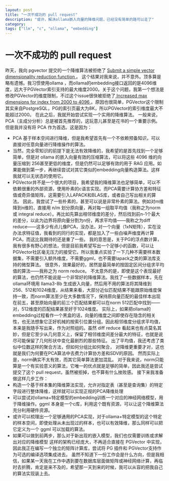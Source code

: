 ```yaml
---
layout: post
title: "一次不成功的 pull request"
description: "或许，解决ollama嵌入向量的降维问题，已经没有简单的路可以走了"
category: 
tags: ["llm", "c", "ollama", "embedding"]
---
```


# 一次不成功的 pull request
昨天，我向 pgvector 提交的一个降维算法被拒绝了 [ Submit a simple vector dimensionality reduction function ](https://github.com/pgvector/pgvector/pull/582) 。
这个结果对我来说，并不意外。顶多算是略有遗憾。我习惯使用ollama ，而ollama的embedding接口返回的是4096维度，远大于PGVector索引支持的最大维度2000。关于这个问题，我第一个想法是修改PGVector的维度限制，不过这个issue很快被拒绝了[ Increased max dimensions for index from 2000 to 4096 ](https://github.com/pgvector/pgvector/pull/402)。原因也很简单，PGVector这个限制其实来自PostgreSQL，PG的索引页最大为8K，所以PGVector的索引维度最大不能超过2000。
在此之后，我就开始尝试实现一个实用的降维算法。
一般来说，PCA（主成分分析）总是被首先推荐的，这玩意儿甚至是花书的一个重要示例。但是我并没有将 PCA 作为首选。这是因为：
- PCA 基于样本空间进行降维，但是我希望首先有一个不依赖预备知识，可以直接对任意向量进行降维操作的算法。
- 当然，完全零知识的前提下是无法有效降维的，我希望的是首先找到一个足够简单，但是对 ollama 的嵌入向量有效的压缩算法，可以将这些 4096 维的向量压缩到 256甚至更低的维度，但是仍然可以足够有效的用于 RAG 应用。如果能做到第一步，再继续尝试对其它类似的embedding向量构造算法。这样我就可以无状态的使用它。
- PGVector并不是一个很大的项目，我希望我的降维算法也足够简单，可以不依赖很重的外部资源，使用朴素的c语言实现。而PCA需要计算协方差和特征值或奇异值矩阵，这需要引入LAPACK和BLAS库，或者自己写出相关的算法。
因此，我尝试了一些朴素的，甚至可以说是非常朴素的算法。例如对m维降到n维的，直接用 n/m 划分原向量，再对每一组取平均值（我称之为norm 或 integral reduce）。再比如先算出相邻维度的差分，然后找到前n-1个最大的差分，以此为边界将原向量分割为n份，再求平均值——我称之为diff reduce——这多少有点儿像PCA，没办法，对一个向量（1xN矩阵），实在没办法求特征值，我看到的同行的实现，都是加入了一些白噪声维度再计算PCA，而这比我期待的还是重了一些。
我的意思是，关于PG的浮点数计算，我有很多有野心的想法，但是目前我希望写出一个足够小的函数，可以让PGVector社区毫无压力的接受它。所以我重点实验了一下几种不需要样本数据集，不需要引入额外维度，不需要ggml，也不需要lapack之类的算法库支持的微型算法。
很意外，效果最好的，居然是最简单的按固定区间分组求平均值的算法——我称之为 norm reduce。
不太意外的是，即使是这个表现最好的算法，也仍然不能说是一个非常好的降维算法。我找了一些数据样本，先在ollama环境用 llama3-8b 生成嵌入向量，然后用不用的算法将其降维到 256、512和1024维度，从结果来看，大部分近似匹配结果不能跟原始维度保持一致，而norm算法至少在大多数情况下，保持原向量匹配的最佳样本出现在前五，甚至原始向量的前三个匹配结果都可以在norm 512匹配中找到——对，512维度的匹配结果甚至好于1024维度。
实际上，如果把ollama的embedding过程看作一个黑盒的话，向量的维度之间即使存在隐含的相关性，也无法想象它正好机械的按索引位置分组。因此相邻维度分组求平均值，本来是我随手写出来，作为对照组的。虽然 diff reduce 看起来也有点莫名其妙，但是它至少从几何意义上，保留了相邻维度间差分最大的特征，也就是说尽可能保留了几何形状中变化最剧烈的那些特征。
出了平均值，我还考虑了类似中位数这样的聚合方法，但如何分组比如何聚合， 对降维更重要才对，这也就是我们为何要在PCA算法中去费力计算协方差和SDV的原因。
然而实际上是，norm确实不太有效，而其它简单算法更加混乱。
对于我来说，norm只能算是一个有实验意义的算法，它唯一的优点就是足够的简单，因此我还是尝试提交了这个 pull request，虽然被拒掉，也不算有什么挫败感。
接下来我准备做这样几步工作：
- 构造一个基于样本集的降维算法实现，允许对指定表（甚至是查询集）的特定字段进行整体降维，这样就可以实现正规的PCA降维处理
- 可以尝试对ollama+特定模型的embedding训练一个对应的神经网络模型，用于降维操作。ggml 本身是一个c库，利用这个既有资源，可以让这个降维算法充分利用硬件资源。
- 或许可以梳理出一个足够通用的PCA实现，对于ollama+特定模型的这个特定的样本空间，即使处理从未出现过的样本，也可以有效降维，那么同样可以把它定义为一个 ggml 可以加载的算法。
- 如果可以做到前两步，那么对于新出现的嵌入模型，我们也仅需要训练或求解出对应的降维模型
这样的架构已经庞大，不再适合直接在 PGVector 中实现，因此我正在编写一个独立的矩阵计算库，尝试将 PG 插件和 PGVector支持作为可选的编译选项集成进去。
虽然不知道下一份工作会是什么方向，但是我相信，如果某一天我在工作中遇到要在数据库层面做矩阵或神经网络计算，再临时去折腾，肯定是来不及的，希望那一天到来的时候，我可以从容的把我自己的算法实现装上去。

